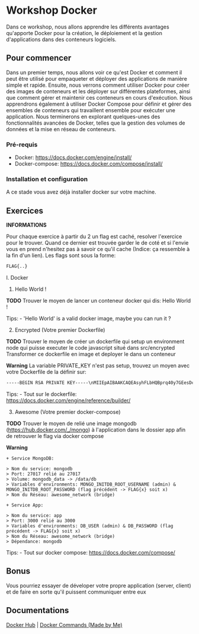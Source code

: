 # Workshop Docker
Dans ce workshop, nous allons apprendre les différents avantages qu'apporte Docker pour la création, le déploiement et la gestion d'applications dans des conteneurs logiciels.

## Pour commencer
Dans un premier temps, nous allons voir ce qu'est Docker et comment il peut être utilisé pour empaqueter et déployer des applications de manière simple et rapide. Ensuite, nous verrons comment utiliser Docker pour créer des images de conteneurs et les déployer sur différentes plateformes, ainsi que comment gérer et maintenir ces conteneurs en cours d'exécution. Nous apprendrons également à utiliser Docker Compose pour définir et gérer des ensembles de conteneurs qui travaillent ensemble pour exécuter une application. Nous terminerons en explorant quelques-unes des fonctionnalités avancées de Docker, telles que la gestion des volumes de données et la mise en réseau de conteneurs.

### Pré-requis

- Docker:           https://docs.docker.com/engine/install/
- Docker-compose:   https://docs.docker.com/compose/install/

### Installation et configuration

A ce stade vous avez déjà installer docker sur votre machine.

## Exercices

**INFORMATIONS**

Pour chaque exercice à partir du 2 un flag est caché, resolver l'exercice pour le trouver.
Quand ce dernier est trouvée garder le de coté et si l'envie vous en prend n'hesitez pas
à savoir ce qu'il cache (Indice: ça ressemble à la fin d'un lien). Les flags sont sous la forme:

```bash
FLAG{..}
```

I. Docker

1. Hello World !

**TODO**
Trouver le moyen de lancer un conteneur docker qui dis: Hello World !

Tips:
    - 'Hello World' is a valid docker image, maybe you can run it ?

2. Encrypted (Votre premier Dockerfile)

**TODO**
Trouver le moyen de créer un dockerfile qui setup un environment node qui puisse executer le code javascript situé dans src/encrypted
Transformer ce dockerfile en image et deployer le dans un conteneur

**Warning**
La variable PRIVATE_KEY n'est pas setup, trouvez un moyen avec votre Dockerfile de la définir sur:

```bash
-----BEGIN RSA PRIVATE KEY-----\nMIIEpAIBAAKCAQEAsyhFLbHQBprq40y7GEesDc9k3oM7LipzcKj+Mek8cJTF3C1G\n3v3SijFbe+ns/47R8zxl2YUJii1XN3gdvtbuZvvT0jCZ4u3COR06yoGWKXCnZNF9\nDlVr+NOAQUq59c1Ye6oUufVQgVfY+ZfZHpiJdygz+2bvnE3uD4hEKKvhHR3kIKmP\n8RQUNo5YYFHAIDaVJJull4zac9n532oEtvmEyQK2ENfHpRC549xrEFKkF2Ns+Vvo\n+RwA433zBH6bub+qLaRhWK5ANkUrw0702VIbfUyS4KvaQpud2YTfSmQNWa1juN6k\nS3XYFj6c8/fLnhp3mNPrUY3CIjzV3ODkVe5o3QIDAQABAoIBABPjNYK0CV6iVc6z\nltVEJ4JE8nKM6MXgKn5oFAegV3g725bsY8CfNn7mqbwgpJFd3kp8+uVhkkSHcfYT\nXGHx4/cEn2fmwz5gnD3Q09Tk+7FP8xUK+DHeI6U0fTlCPVBe4iKgJ7rY0334LXrP\nc2elESVsDhErRQ/5yqJowwAszEl59z+n5mOICxyALqdiktgKxM9+E5RM4McFUdcn\nNpjIPUk65n5MbT5qMxq2toMnvSl1kg4Bxa8pmSVWlRBJAauMzs1IkE55aiQ2BN0Y\nL44aF/tFl5gYlyC/n16lrbdbQBZH+/A1boOfN9YSRjv4cM7NOIuIMPXrX55KrsPZ\n+ngHz2ECgYEA6Tzbe5rQj9mwjF5W50N74x8bEsoYpFsqnoh3vlMYqN4V/Rt65NVp\nz165kEqOHYbmDQ8NBbB8RXHn+XeE5LkUX589iGaq8nhr0O/vxE02XqPBmy+3rj8T\nKmy0phjAFJb3dUjX5lzpT2fa0PsLODY/FGIgn0DJRGO6SyPYHNQS72kCgYEAxKRI\nmyGADgDENYUEBfzw20D5wwiOLZWRPWmPOgn56UXht9NNfULhYcdVRcBx/wtqErC1\nuJEIcZ6RI8g7NAJyadYIoC8lYVHiL0H4GSLw1uB0c4hE0TbY7Ik+kDcPkGgPsNmd\nkl2vbN8obBLerxdF7Xre6gZpBBuJ//0rUtr7M1UCgYAaphltxgKObRD++Mh1JADD\nsoolW3H1VXVJJ86GsHfg038vrDQecUPlra0GD36tYPxoAZA7Vi7cwGcA2ecVOxBY\n3JjrPM/LZHbtKHz8sNXFenBkis8x2YMXFdSOJcXMlHMxs2D3sSX3LKaTuhtOEOSk\nL5IKoBxe9AYVD8Nhh9miAQKBgQCHlQpmxANqJEck67DpfAyJ8FQFkKmPbpf08wqJ\nJwXEPKW0PKIqIuoJpAn8jQNMqg8aEfNJ7d4XkRBbzpxbcPB4XtYVtEwevPmqQd8R\nXdEXJy3D1wo0ApAxDzQu9XfqxoVDF9iYabYh6AAT/DLEINTbOCPo0kCoT2CoO2Qa\nvdgD/QKBgQCDdkvc7qpoUPtC4MoKcssBcrLg/dBOP++MwCd5O8kR7U7GH9tM4E3I\nkSUYDCMA45sDnId3Pt5H2AqgvwRy67UioNGxS2rXYRWUK3UQn0XmmXmbyugAWOQ0\nmvL9dtUH8W6ZmiDiv+nMSfVGV0AlN+jE6KmZfAzQxwYgvkD2WzTikQ==\n-----END RSA PRIVATE KEY-----\n
```

Tips:
    - Tout sur le dockerfile: https://docs.docker.com/engine/reference/builder/

3. Awesome (Votre premier docker-compose)

**TODO**
Trouver le moyen de relié une image mongodb (https://hub.docker.com/_/mongo) à l'application dans le dossier app afin de retrouver le flag via docker compose

**Warning**

    + Service MongoDB:

    > Nom du service: mongodb
    > Port: 27017 relié au 27017
    > Volume: mongodb_data -> /data/db
    > Variables d'environments: MONGO_INITDB_ROOT_USERNAME (admin) & MONGO_INITDB_ROOT_PASSWORD (flag précédent -> FLAG{x} soit x)
    > Nom du Réseau: awesome_network (bridge)

    + Service App:

    > Nom du service: app
    > Port: 3000 relié au 3000
    > Variables d'environments: DB_USER (admin) & DB_PASSWORD (flag précédent -> FLAG{x} soit x)
    > Nom du Réseau: awesome_network (bridge)
    > Dépendance: mongodb

Tips:
    - Tout sur docker compose: https://docs.docker.com/compose/

## Bonus

Vous pourriez essayer de déveloper votre propre application (server, client) et de faire en sorte qu'il puissent communiquer entre eux

## Documentations

[Docker Hub](https://hub.docker.com) | [Docker Commands (Made by Me)](https://bit.ly/3WuAfce)